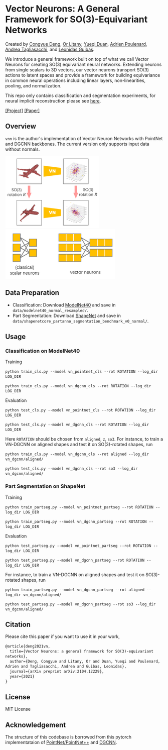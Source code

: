 # Vector Neurons: A General Framework for SO(3)-Equivariant Networks

Created by <a href="https://cs.stanford.edu/~congyue/" target="_blank">Congyue Deng</a>, <a href="https://orlitany.github.io/" target="_blank">Or Litany</a>, <a href="http://ivg.au.tsinghua.edu.cn/people/Yueqi_Duan/" target="_blank">Yueqi Duan</a>, <a href="https://scholar.google.com/citations?user=zsGbyGYAAAAJ&hl=fr" target="_blank">Adrien Poulenard</a>, <a href="https://taiya.github.io/" target="_blank">Andrea Tagliasacchi</a>, and <a href="http://geometry.stanford.edu/member/guibas/" target="_blank">Leonidas Guibas</a>.

We introduce a general framework built on top of what we call Vector Neurons for creating SO(3) equivariant neural networks. Extending neurons from single scalars to 3D vectors, our vector neurons transport SO(3) actions to latent spaces and provide a framework for building equivariance in common neural operations including linear layers, non-linearities, pooling, and normalization.

This repo only contains classification and segmentation experiments, for neural implicit reconstruction please see [here](https://github.com/FlyingGiraffe/vnn-neural-implicits).

[[Project]](https://cs.stanford.edu/~congyue/vnn/) [[Paper]](https://arxiv.org/pdf/2104.12229.pdf)

## Overview
`vnn` is the author's implementation of Vector Neuron Networks with PointNet and DGCNN backbones. The current version only supports input data without normals.

<img src='images/vn_teaser.PNG' width=300> &nbsp;&nbsp;&nbsp;&nbsp;&nbsp;&nbsp; <img src='images/vector_neurons.PNG' width=350>

## Data Preparation

+ Classification: Download [ModelNet40](https://shapenet.cs.stanford.edu/media/modelnet40_normal_resampled.zip) and save in `data/modelnet40_normal_resampled/`.
+ Part Segmentation: Download [ShapeNet](https://shapenet.cs.stanford.edu/media/shapenetcore_partanno_segmentation_benchmark_v0_normal.zip)  and save in `data/shapenetcore_partanno_segmentation_benchmark_v0_normal/`.

## Usage

### Classification on ModelNet40
Training
```
python train_cls.py --model vn_pointnet_cls --rot ROTATION --log_dir LOG_DIR
```
```
python train_cls.py --model vn_dgcnn_cls --rot ROTATION --log_dir LOG_DIR
```
Evaluation
```
python test_cls.py --model vn_pointnet_cls --rot ROTATION --log_dir LOG_DIR
```
```
python test_cls.py --model vn_dgcnn_cls --rot ROTATION --log_dir LOG_DIR
```
Here `ROTATION` should be chosen from `aligned`, `z`, `so3`. For instance, to train a VN-DGCNN on aligned shapes and test it on SO(3)-rotated shapes, run
```
python train_cls.py --model vn_dgcnn_cls --rot aligned --log_dir vn_dgcnn/aligned/
```
```
python test_cls.py --model vn_dgcnn_cls --rot so3 --log_dir vn_dgcnn/aligned/
```

### Part Segmentation on ShapeNet

Training
```
python train_partseg.py --model vn_pointnet_partseg --rot ROTATION --log_dir LOG_DIR
```
```
python train_partseg.py --model vn_dgcnn_partseg --rot ROTATION --log_dir LOG_DIR
```
Evaluation
```
python test_partseg.py --model vn_pointnet_partseg --rot ROTATION --log_dir LOG_DIR
```
```
python test_partseg.py --model vn_dgcnn_partseg --rot ROTATION --log_dir LOG_DIR
```
For instance, to train a VN-DGCNN on aligned shapes and test it on SO(3)-rotated shapes, run
```
python train_partseg.py --model vn_dgcnn_partseg --rot aligned --log_dir vn_dgcnn/aligned/
```
```
python test_partseg.py --model vn_dgcnn_partseg --rot so3 --log_dir vn_dgcnn/aligned/
```

## Citation
Please cite this paper if you want to use it in your work,

    @article{deng2021vn,
      title={Vector Neurons: a general framework for SO(3)-equivariant networks},
      author={Deng, Congyue and Litany, Or and Duan, Yueqi and Poulenard, Adrien and Tagliasacchi, Andrea and Guibas, Leonidas},
      journal={arXiv preprint arXiv:2104.12229},
      year={2021}
    } 

## License
MIT License

## Acknowledgement
The structure of this codebase is borrowed from this pytorch implementataion of [PointNet/PointNet++](https://github.com/yanx27/Pointnet_Pointnet2_pytorch) and [DGCNN](https://github.com/WangYueFt/dgcnn).
